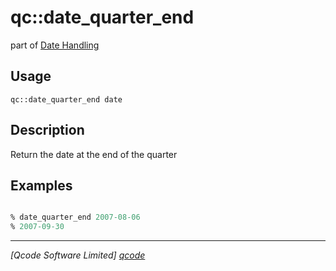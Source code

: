 qc::date_quarter_end
====================

part of [Date Handling](../qc/wiki/DateHandling)

Usage
-----
`qc::date_quarter_end date`

Description
-----------
Return the date at the end of the quarter

Examples
--------
```tcl

% date_quarter_end 2007-08-06
% 2007-09-30

```

----------------------------------
*[Qcode Software Limited] [qcode]*

[qcode]: www.qcode.co.uk "Qcode Software"